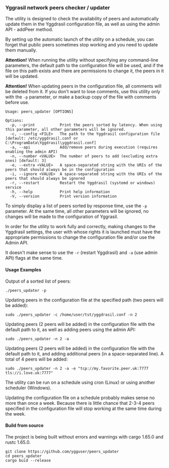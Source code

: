 ### Yggrasil network peers checker / updater

The utility is designed to check the availability of peers and automatically update them in the Yggdrasil configuration file, as well as using the admin API - addPeer method.

By setting up the automatic launch of the utility on a schedule, you can forget that public peers sometimes stop working and you need to update them manually.

**Attention!** When running the utility without specifying any command-line parameters, the default path to the configuration file will be used, and if the file on this path exists and there are permissions to change it, the peers in it will be updated.

**Attention!** When updating peers in the configuration file, all comments will be deleted from it. If you don't want to lose comments, use this utility only with the `-p` parameter, or make a backup copy of the file with comments before use.

```
Usage: peers_updater [OPTIONS]

Options:
  -p, --print           Print the peers sorted by latency. When using this parameter, all other parameters will be ignored.
  -c, --config <FILE>   The path to the Yggdrasil configuration file [default: /etc/yggdrasil.conf or C:\ProgramData\Yggdrasil\yggdrasil.conf]
  -a, --api             Add/remove peers during execution (requires enabling the admin API)
  -n, --number <VALUE>  The number of peers to add (excluding extra ones) [default: 3]
  -e, --extra <VALUE>   A space-separated string with the URIs of the peers that should always be in the configuration
  -i, --ignore <VALUE>  A space-separated string with the URIs of the peers that should always be ignored
  -r, --restart         Restart the Yggdrasil (systemd or windows) service
  -h, --help            Print help information
  -V, --version         Print version information
```

To simply display a list of peers sorted by response time, use the `-p` parameter. At the same time, all other parameters will be ignored, no changes will be made to the configuration of Yggrasil.

In order for the utility to work fully and correctly, making changes to the Yggdrasil settings, the user with whose rights it is launched must have the appropriate permissions to change the configuration file and/or use the Admin API.

It doesn't make sense to use the `-r` (restart Yggdrasil) and `-a` (use admin API) flags at the same time.

#### Usage Examples

Output of a sorted list of peers:

```
./peers_updater -p
```

Updating peers in the configuration file at the specified path (two peers will be added):

```
sudo ./peers_updater -c /home/user/tst/yggdrasil.conf -n 2
```

Updating peers (2 peers will be added) in the configuration file with the default path to it, as well as adding peers using the admin API:

```
sudo ./peers_updater -n 2 -a
```

Updating peers (2 peers will be added) in the configuration file with the default path to it, and adding additional peers (in a space-separated line). A total of 4 peers will be added:

```
sudo ./peers_updater -n 2 -a -e "tcp://my.favorite.peer.uk:7777 tls://i.love.uk:7777"
```

The utility can be run on a schedule using cron (Linux) or using another scheduler (Windows).

Updating the configuration file on a schedule probably makes sense no more than once a week. Because there is little chance that 2-3-4 peers specified in the configuration file will stop working at the same time during the week.

#### Build from source

The project is being built without errors and warnings with cargo 1.65.0 and rustc 1.65.0.

```
git clone https://github.com/ygguser/peers_updater
cd peers_updater
cargo buid --release
```
